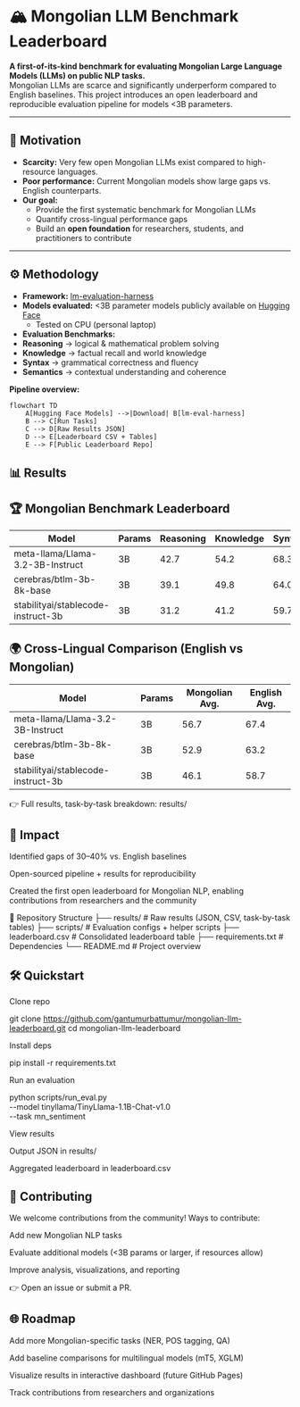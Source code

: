 # 🏔️ Mongolian LLM Benchmark Leaderboard  

**A first-of-its-kind benchmark for evaluating Mongolian Large Language Models (LLMs) on public NLP tasks.**  
Mongolian LLMs are scarce and significantly underperform compared to English baselines. This project introduces an open leaderboard and reproducible evaluation pipeline for models <3B parameters.  

---

## 📌 Motivation  

- **Scarcity:** Very few open Mongolian LLMs exist compared to high-resource languages.  
- **Poor performance:** Current Mongolian models show large gaps vs. English counterparts.  
- **Our goal:**  
  - Provide the first systematic benchmark for Mongolian LLMs  
  - Quantify cross-lingual performance gaps  
  - Build an **open foundation** for researchers, students, and practitioners to contribute  

---

## ⚙️ Methodology  

- **Framework:** [lm-evaluation-harness](https://github.com/EleutherAI/lm-evaluation-harness)  
- **Models evaluated:** <3B parameter models publicly available on [Hugging Face](https://huggingface.co/Gantumur)  
  - Tested on CPU (personal laptop)  
- **Evaluation Benchmarks:**  
- **Reasoning** → logical & mathematical problem solving  
- **Knowledge** → factual recall and world knowledge  
- **Syntax** → grammatical correctness and fluency  
- **Semantics** → contextual understanding and coherence  

**Pipeline overview:**  
```mermaid
flowchart TD
    A[Hugging Face Models] -->|Download| B[lm-eval-harness]
    B --> C[Run Tasks]
    C --> D[Raw Results JSON]
    D --> E[Leaderboard CSV + Tables]
    E --> F[Public Leaderboard Repo]
```
## 📊 Results
## 🏆 Mongolian Benchmark Leaderboard
| Model                              | Params | Reasoning | Knowledge | Syntax | Semantics | Avg. |
| ---------------------------------- | ------ | --------- | --------- | ------ | --------- | ---- |
| meta-llama/Llama-3.2-3B-Instruct   | 3B     | 42.7      | 54.2      | 68.3   | 61.5      | 56.7 |
| cerebras/btlm-3b-8k-base           | 3B     | 39.1      | 49.8      | 64.0   | 58.9      | 52.9 |
| stabilityai/stablecode-instruct-3b | 3B     | 31.2      | 41.2      | 59.7   | 52.4      | 46.1 |

## 🌍 Cross-Lingual Comparison (English vs Mongolian)
| Model                              | Params | Mongolian Avg. | English Avg. |
| ---------------------------------- | ------ | -------------- | ------------ |
| meta-llama/Llama-3.2-3B-Instruct   | 3B     | 56.7           | 67.4         |
| cerebras/btlm-3b-8k-base           | 3B     | 52.9           | 63.2         |
| stabilityai/stablecode-instruct-3b | 3B     | 46.1           | 58.7         |

👉 Full results, task-by-task breakdown: results/

## 🚀 Impact

Identified gaps of 30–40% vs. English baselines

Open-sourced pipeline + results for reproducibility

Created the first open leaderboard for Mongolian NLP, enabling contributions from researchers and the community

📂 Repository Structure
├── results/              # Raw results (JSON, CSV, task-by-task tables)
├── scripts/              # Evaluation configs + helper scripts
├── leaderboard.csv       # Consolidated leaderboard table
├── requirements.txt      # Dependencies
└── README.md             # Project overview

## 🛠️ Quickstart

Clone repo

git clone https://github.com/gantumurbattumur/mongolian-llm-leaderboard.git
cd mongolian-llm-leaderboard


Install deps

pip install -r requirements.txt


Run an evaluation

python scripts/run_eval.py \
  --model tinyllama/TinyLlama-1.1B-Chat-v1.0 \
  --task mn_sentiment


View results

Output JSON in results/

Aggregated leaderboard in leaderboard.csv

## 📢 Contributing

We welcome contributions from the community!
Ways to contribute:

Add new Mongolian NLP tasks

Evaluate additional models (<3B params or larger, if resources allow)

Improve analysis, visualizations, and reporting

👉 Open an issue or submit a PR.



## 🌐 Roadmap

 Add more Mongolian-specific tasks (NER, POS tagging, QA)

 Add baseline comparisons for multilingual models (mT5, XGLM)

 Visualize results in interactive dashboard (future GitHub Pages)

 Track contributions from researchers and organizations
